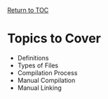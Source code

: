 <a href="https://github.com/CyberTrainingUSAF/05-C-Programming/blob/master/00-Table-of-Contents.md" rel="Return to TOC"> Return to TOC </a>

# Topics to Cover

* Definitions
* Types of Files
* Compilation Process
* Manual Compilation
* Manual Linking




